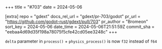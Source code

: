 +++
title = "#703"
date = 2024-05-06

[extra]
repo = "gdext"
docs_rel_url = "gdext/pr-703/godot"
pr_url = "https://github.com/godot-rust/gdext/pull/703"
pr_author = "Bromeon"
sort_key = 2024-05-06
date_time = 2024-05-06T21:51:59Z
commit_sha = "eebaa4d69d35f198a78075f5cfe42cd05ee3248c"
+++

`delta` parameter in `process()` + `physics_process()` is now `f32` instead of `f64`
